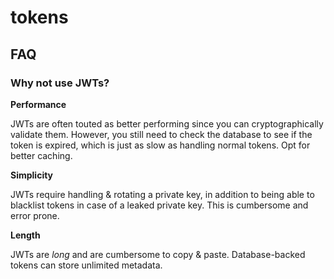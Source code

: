 # tokens

## FAQ

### Why not use JWTs?

**Performance**

JWTs are often touted as better performing since you can cryptographically validate them. However, you still need to check the database to see if the token is expired, which is just as slow as handling normal tokens. Opt for better caching.

**Simplicity**

JWTs require handling & rotating a private key, in addition to being able to blacklist tokens in case of a leaked private key. This is cumbersome and error prone.

**Length**

JWTs are _long_ and are cumbersome to copy & paste. Database-backed tokens can store unlimited metadata.

